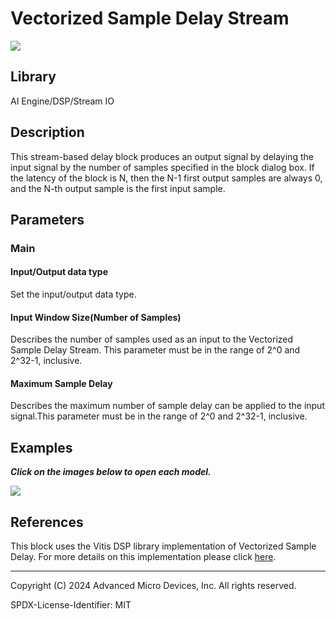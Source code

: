 # Vectorized Sample Delay Stream
  
![](./Images/block.png)  

## Library

AI Engine/DSP/Stream IO

## Description

This stream-based delay block produces an output signal by delaying the input signal by the number of samples specified in the block dialog box. If the latency of the block is N, then the N-1 first output samples are always 0, and the N-th output sample is the first input sample.

## Parameters

### Main  
#### Input/Output data type  
Set the input/output data type.


#### Input Window Size(Number of Samples)  
Describes the number of samples used as an input to the Vectorized Sample Delay Stream. This parameter must be in the range of 2^0 and 2^32-1, inclusive.

#### Maximum Sample Delay  
Describes the maximum number of sample delay can be applied to the input signal.This parameter must be in the range of 2^0 and 2^32-1, inclusive.  

## Examples

***Click on the images below to open each model.***

[![](./Images/Vectorized_Sample_Delay_Stream_Ex1.png)](https://github.com/Xilinx/Vitis_Model_Composer/tree/2024.2/Examples/Block_Help/AIE/Vectorized_SampleDelay_Stream_Ex1)

## References
This block uses the Vitis DSP library implementation of Vectorized Sample Delay. For more details on this implementation please click [here](https://docs.xilinx.com/r/en-US/Vitis_Libraries/dsp/user_guide/L2/func-sample_delay.html).

--------------
Copyright (C) 2024 Advanced Micro Devices, Inc.
All rights reserved.

SPDX-License-Identifier: MIT
